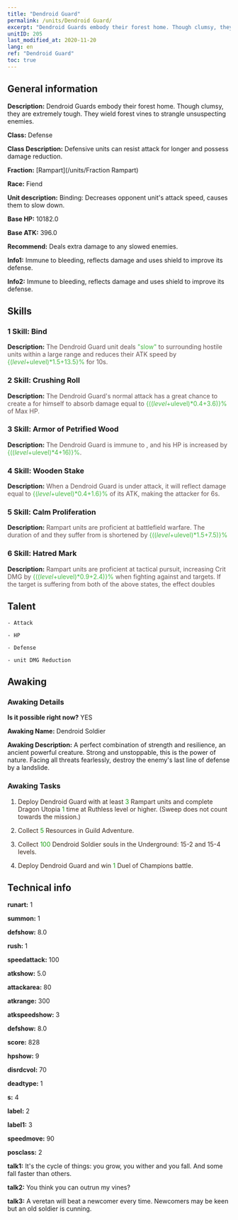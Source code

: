 ```yaml
---
title: "Dendroid Guard"
permalink: /units/Dendroid Guard/
excerpt: "Dendroid Guards embody their forest home. Though clumsy, they are extremely tough. They wield forest vines to strangle unsuspecting enemies."
unitID: 205
last_modified_at: 2020-11-20
lang: en
ref: "Dendroid Guard"
toc: true
---
```

## General information
 **Description:** Dendroid Guards embody their forest home. Though clumsy, they are extremely tough. They wield forest vines to strangle unsuspecting enemies.

 **Class:** Defense

 **Class Description:** Defensive units can resist attack for longer and possess damage reduction.

 **Fraction:** [Rampart](/units/Fraction Rampart)

 **Race:** Fiend

 **Unit description:** Binding: Decreases opponent unit's attack speed, causes them to slow down.

 **Base HP:** 10182.0

 **Base ATK:** 396.0

 **Recommend:** Deals extra damage to any slowed enemies.

 **Info1:** Immune to bleeding, reflects damage and uses shield to improve its defense.

 **Info2:** Immune to bleeding, reflects damage and uses shield to improve its defense.

## Skills
### 1 Skill: Bind
 **Description:** <span style="color: #645252">The Dendroid Guard unit deals <span style="color: black"><span style="color: #48b946">\"slow\"<span style="color: black"><span style="color: #645252"> to surrounding hostile units within a large range and reduces their ATK speed by <span style="color: black"><span style="color: #48b946">{($level+$ulevel)*1.5+13.5}%<span style="color: black"><span style="color: #645252"> for 10s.<span style="color: black">

### 2 Skill: Crushing Roll
 **Description:** <span style="color: #645252">The Dendroid Guard's normal attack has a great chance to create a <span style="color: black"><span style="color: #48b946"><shield><span style="color: black"><span style="color: #645252"> for himself to absorb damage equal to <span style="color: black"><span style="color: #48b946">{(($level+$ulevel)*0.4+3.6)}%<span style="color: black"><span style="color: #645252"> of Max HP.<span style="color: black">

### 3 Skill: Armor of Petrified Wood
 **Description:** <span style="color: #645252">The Dendroid Guard is immune to <span style="color: black"><span style="color: #48b946"><bleeding><span style="color: black"><span style="color: #645252">, and his HP is increased by <span style="color: black"><span style="color: #48b946">{(($level+$ulevel)*4+16)}%<span style="color: black"><span style="color: #645252">.<span style="color: black">

### 4 Skill: Wooden Stake
 **Description:** <span style="color: #645252">When a Dendroid Guard is under attack, it will reflect damage equal to <span style="color: black"><span style="color: #48b946">{($level+$ulevel)*0.4+1.6}%<span style="color: black"><span style="color: #645252"> of its ATK, making the attacker <span style="color: black"><span style="color: #48b946"><bleed><span style="color: black"><span style="color: #645252"> for 6s.<span style="color: black">

### 5 Skill: Calm Proliferation
 **Description:** <span style="color: #645252">Rampart units are proficient at battlefield warfare. The duration of <stun> and <petrification> they suffer from is shortened by <span style="color: black"><span style="color: #48b946">{(($level+$ulevel)*1.5+7.5)}%<span style="color: black"><span style="color: #645252"><span style="color: black">

### 6 Skill: Hatred Mark
 **Description:** <span style="color: #645252">Rampart units are proficient at tactical pursuit, increasing Crit DMG by <span style="color: black"><span style="color: #48b946">{(($level+$ulevel)*0.9+2.4)}%<span style="color: black"><span style="color: #645252"> when fighting against <Slow> and <Bleeding> targets. If the target is suffering from both of the above states, the effect doubles<span style="color: black">

## Talent

    - Attack

    - HP

    - Defense

    - unit DMG Reduction

## Awaking
### Awaking Details
 **Is it possible right now?** YES

 **Awaking Name:** Dendroid Soldier

 **Awaking Description:** A perfect combination of strength and resilience, an ancient powerful creature. Strong and unstoppable, this is the power of nature. Facing all threats fearlessly, destroy the enemy's last line of defense by a landslide.

### Awaking Tasks
 1. <span style="color: #3c2a1e">Deploy Dendroid Guard with at least <span style="color: black"><span style="color: #1ca216">3<span style="color: black"><span style="color: #3c2a1e"> Rampart units and complete Dragon Utopia <span style="color: black"><span style="color: #1ca216">1<span style="color: black"><span style="color: #3c2a1e"> time at Ruthless level or higher. (Sweep does not count towards the mission.)<span style="color: black">

 2. <span style="color: #3c2a1e">Collect <span style="color: black"><span style="color: #1ca216">5<span style="color: black"><span style="color: #3c2a1e"> Resources in Guild Adventure.<span style="color: black">

 3. <span style="color: #3c2a1e">Collect <span style="color: black"><span style="color: #1ca216">100<span style="color: black"><span style="color: #3c2a1e"> Dendroid Soldier souls in the Underground: 15-2 and 15-4 levels.<span style="color: black">

 4. <span style="color: #3c2a1e">Deploy Dendroid Guard and win <span style="color: black"><span style="color: #1ca216">1<span style="color: black"><span style="color: #3c2a1e"> Duel of Champions battle.<span style="color: black">

## Technical info
 **runart:** 1

 **summon:** 1

 **defshow:** 8.0

 **rush:** 1

 **speedattack:** 100

 **atkshow:** 5.0

 **attackarea:** 80

 **atkrange:** 300

 **atkspeedshow:** 3

 **defshow:** 8.0

 **score:** 828

 **hpshow:** 9

 **disrdcvol:** 70

 **deadtype:** 1

 **s:** 4

 **label:** 2

 **label1:** 3

 **speedmove:** 90

 **posclass:** 2

 **talk1:** It's the cycle of things: you grow, you wither and you fall. And some fall faster than others.

 **talk2:** You think you can outrun my vines?

 **talk3:** A veretan will beat a newcomer every time. Newcomers may be keen but an old soldier is cunning.

